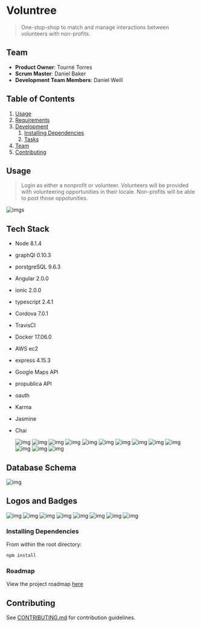 # Voluntree

> One-stop-shop to match and manage interactions between volunteers with non-profits.

## Team

  - __Product Owner__: Tourné Torres
  - __Scrum Master__: Daniel Baker
  - __Development Team Members__: Daniel Weill

## Table of Contents

1. [Usage](#Usage)
1. [Requirements](#requirements)
1. [Development](#development)
    1. [Installing Dependencies](#installing-dependencies)
    1. [Tasks](#tasks)
1. [Team](#team)
1. [Contributing](#contributing)

## Usage

> Login as either a nonprofit or volunteer.
  Volunteers will be provided with volunteering opportunities in their locale. Non-profits will be able to post those oppotunities.

  ![img](http://i67.tinypic.com/2wfnwaa.png)s
## Tech Stack

- Node 8.1.4
- graphQl 0.10.3
- porstgreSQL 9.6.3
- Angular 2.0.0
- ionic 2.0.0
- typescript 2.4.1
- Cordova 7.0.1
- TravisCI 
- Docker 17.06.0
- AWS ec2
- express 4.15.3
- Google Maps API
- propublica API
- oauth
- Karma
- Jasmine
- Chai


  ![img](https://modernizehq.com/assets/images/logos/express-logo.png)
  ![img](http://i.imgur.com/HGVMcvI.jpg)
  ![img](http://i.imgur.com/xRyRSzZ.png)
  ![img](http://i.imgur.com/IbTUTeV.png)
  ![img](http://i.imgur.com/8F2dCMu.png)
  ![img](http://i.imgur.com/8w1TekC.png)
  ![img](http://i.imgur.com/cLffpWj.png)
  ![img](http://i.imgur.com/eVMI7sR.png)
  ![img](http://i.imgur.com/7I5dTJ6.png)
  ![img](http://blog.emirosmanoski.mk/images/2016-07-16-Jasmine-Karma/frontHeader.png)
  ![img](http://farm2.static.flickr.com/1333/1416054260_b519838f38_o.png)
  ![img](https://camo.githubusercontent.com/431283cc1643d02167aac31067137897507c60fc/687474703a2f2f636861696a732e636f6d2f696d672f636861692d6c6f676f2e706e67)
  ![img](https://www.google.com/images/branding/product/2x/maps_96in128dp.png)
  
## Database Schema

![img](http://i.imgur.com/yjBL6D6.png)

## Logos and Badges

![img](http://i.imgur.com/DTjGyVI.png)
![img](https://image.ibb.co/gGyoCF/religion.png)
![img](https://image.ibb.co/fXuH6a/arts.png)
![img](https://image.ibb.co/bRX4ma/education.png)
![img](https://image.ibb.co/bx4BXF/health.png)
![img](https://image.ibb.co/jhiARa/international.png)
![img](https://image.ibb.co/evgx6a/environmental.png)
![img](https://image.ibb.co/igX4ma/animal.png)

### Installing Dependencies

From within the root directory:

```sh
npm install
```

### Roadmap

View the project roadmap [here](https://github.com/rainbow-table/volunteer/issues)


## Contributing

See [CONTRIBUTING.md](_CONTRIBUTING.md) for contribution guidelines.
